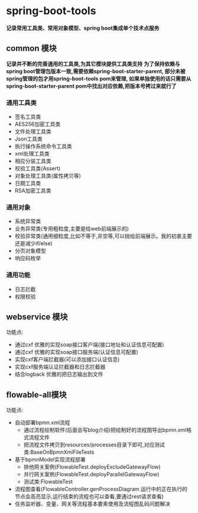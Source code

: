 # spring-boot-tools
**记录常用工具类、常用对象模型、spring boot集成单个技术点服务**

## common 模块
**记录并不断的完善通用的工具类,为其它模块提供工具类支持**
**为了保持依赖与spring boot管理包版本一致,需要依赖spring-boot-starter-parent,
部分未被spring管理的包才用spring-boot-tools pom来管理,
如果单独使用的话只需要从spring-boot-starter-parent pom中找出对应依赖,把版本号拷过来就行了**
  
### 通用工具类
- 签名工具类
- AES256加密工具类
- 文件处理工具类
- Json工具类
- 执行操作系统命令工具类
- xml处理工具类
- 相应分装工具类
- 校验工具类(Assert)
- 对象处理工具类(属性拷贝等)
- 日期工具类
- RSA加密工具类
### 通用对象
- 系统异常类
- 业务异常类(专用粗粒度,主要是给web前端展示的)
- 校验异常类(通用细粒度,比如不等于,非空等,可以抛给前端展示。我的初衷主要还是减少if/else)
- 分页对象模型
- 响应码枚举

### 通用功能
- 日志拦截
- 权限校验

## webservice 模块
功能点:
- 通过cxf 优雅的实现soap接口客户端(接口地址和认证信息可配置)
- 通过cxf 优雅的实现soap接口服务端(认证信息可配置)
- 实现cxf客户端拦截器(可以添加接口认证信息)
- 实现cxf服务端认证拦截器和日志拦截器
- 结合logback 优雅的把日志输出到文件

## flowable-all模块
功能点:
- 自动部署bpmn.xml流程
    - 通过流程绘制软件(后面会写blog介绍)把绘制好的流程图导出bpmn.xml格式流程文件
    - 把流程文件拷贝到resources/processes目录下即可,对应测试类:BaseOnBpmnXmlFileTests
- 基于bpmnModel实现流程部署
    - 排他网关案例(FlowableTest.deployExcludeGatewayFlow)
    - 并行网关案例(FlowableTest.deployParallelGatewayFlow)
    - 测试类:FlowableTest
- 流程图查看(FlowableController.genProcessDiagram 运行中的正在执行的节点会高亮显示,运行结束的流程也可以查看,要通过rest请求查看)
- 任务监听器、变量、网关等流程基本要素使用及流程图乱码问题解决